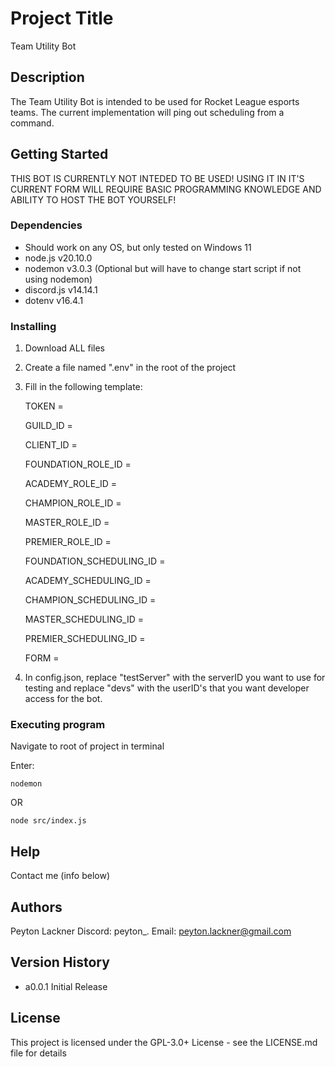 # Project Title

Team Utility Bot

## Description

The Team Utility Bot is intended to be used for Rocket League esports teams. The current implementation will ping out scheduling from a command.

## Getting Started

THIS BOT IS CURRENTLY NOT INTEDED TO BE USED! USING IT IN IT'S CURRENT FORM WILL REQUIRE BASIC PROGRAMMING KNOWLEDGE AND ABILITY TO HOST THE BOT YOURSELF!

### Dependencies

* Should work on any OS, but only tested on Windows 11
* node.js v20.10.0
* nodemon v3.0.3 (Optional but will have to change start script if not using nodemon)
* discord.js v14.14.1
* dotenv v16.4.1

### Installing

1. Download ALL files
2. Create a file named ".env" in the root of the project
3. Fill in the following template:
   
    TOKEN =

    GUILD_ID =
   
    CLIENT_ID =

    FOUNDATION_ROLE_ID =
   
    ACADEMY_ROLE_ID =
   
    CHAMPION_ROLE_ID =
   
    MASTER_ROLE_ID =
   
    PREMIER_ROLE_ID =

    FOUNDATION_SCHEDULING_ID =
   
    ACADEMY_SCHEDULING_ID =
   
    CHAMPION_SCHEDULING_ID =
   
    MASTER_SCHEDULING_ID =
   
    PREMIER_SCHEDULING_ID =

    FORM =
   

5. In config.json, replace "testServer" with the serverID you want to use for testing and replace "devs" with the userID's that you want developer access for the bot.

### Executing program

Navigate to root of project in terminal

Enter:
```
nodemon
```
OR
```
node src/index.js
```

## Help

Contact me (info below)

## Authors

Peyton Lackner
    Discord: peyton_.
    Email: peyton.lackner@gmail.com

## Version History

* a0.0.1
    Initial Release

## License

This project is licensed under the GPL-3.0+ License - see the LICENSE.md file for details
